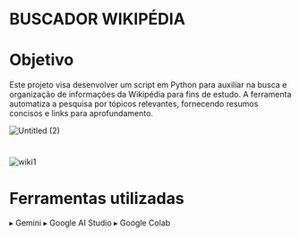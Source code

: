# BUSCADOR WIKIPÉDIA

# Objetivo
Este projeto visa desenvolver um script em Python para auxiliar na busca e organização de informações da Wikipédia para fins de estudo. A ferramenta automatiza a pesquisa por tópicos relevantes, fornecendo resumos concisos e links para aprofundamento.

![Untitled (2)](https://github.com/LilianRusso/Projeto-AI-Alura_Google/assets/108759311/760d6ea7-0f1a-4d23-825f-190e2ac29d79)


# 
![wiki1](https://github.com/LilianRusso/Projeto-AI-Alura_Google/assets/108759311/bb737cb3-70a7-4fd8-bf5d-8666058689ce)


# Ferramentas utilizadas
▸ Gemini
▸ Google AI Studio
▸ Google Colab

